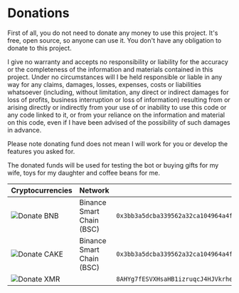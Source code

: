 # Donations

First of all, you do not need to donate any money to use this project. It's free, open source, so anyone can use it. You don't have any obligation to donate
to this project.

I give no warranty and accepts no responsibility or liability for the accuracy or the completeness of the information and materials contained in this project. Under no circumstances will I be held responsible or liable in any way for any claims, damages, losses, expenses, costs or liabilities whatsoever (including, without limitation, any direct or indirect damages for loss of profits, business interruption or loss of information) resulting from or arising directly or indirectly from your use of or inability to use this code or any code linked to it, or from your reliance on the information and material on this code, even if I have been advised of the possibility of such damages in advance.

Please note donating fund does not mean I will work for you or develop the features you asked for.

The donated funds will be used for testing the bot or buying gifts for my wife, toys for my daughter and coffee beans for me.

| Cryptocurrencies                                              | Network                   | Address                                                                                           |
| ------------------------------------------------------------- | ------------------------- | ------------------------------------------------------------------------------------------------- |
| ![Donate BNB](https://img.shields.io/badge/Donate-BNB-blue)   | Binance Smart Chain (BSC) | `0x3bb3a5dcba339562a32ca104964a4f2bb3c4dfe2`                                                      |
| ![Donate CAKE](https://img.shields.io/badge/Donate-CAKE-blue) | Binance Smart Chain (BSC) | `0x3bb3a5dcba339562a32ca104964a4f2bb3c4dfe2`                                                      |
| ![Donate XMR](https://img.shields.io/badge/Donate-XMR-blue)   |                           | `8AHYg7fESVXHsaHB1izruqcJ4HJVkrhepWe69fCbB71YakpRfzb61x1A3TR9Ne4FhQVUat6QqeZu8NuVXzQnuAYK2MAbDTS` |
